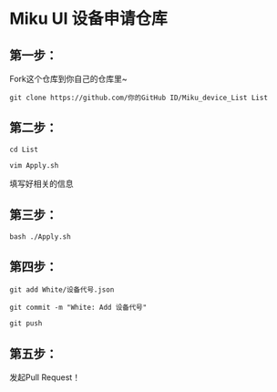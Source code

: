 # Miku UI 设备申请仓库

## 第一步：

Fork这个仓库到你自己的仓库里~

```shell
git clone https://github.com/你的GitHub ID/Miku_device_List List
```

## 第二步：

```shell
cd List
```

```shell
vim Apply.sh
```

填写好相关的信息

## 第三步：

```shell
bash ./Apply.sh
```

## 第四步：

```shell
git add White/设备代号.json
```

```shell
git commit -m "White: Add 设备代号"
```

```shell
git push
```

## 第五步：
发起Pull Request！

